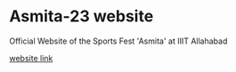 # Asmita-23 website
Official Website of the Sports Fest 'Asmita' at IIIT Allahabad

[website link](https://asmitaiiita.github.io/ASMITA-23/)
